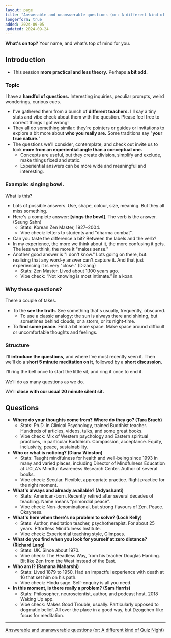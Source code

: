 ```yaml
---
layout: page
title: "Answerable and unanswerable questions (or: A different kind of Quiz Night)"
longerform: true
added: 2024-09-05
updated: 2024-09-24
---
```


**What's on top?** Your name, and what's top of mind for you.

## Introduction

- This session **more practical and less theory.** Perhaps **a bit odd.**

### Topic

I have a **handful of questions.** Interesting inquiries, peculiar prompts, weird wonderings, curious cues.

- I've gathered them from a bunch of **different teachers.** I'll say a tiny stats and vibe check about them with the question. Please feel free to correct things I got wrong!
- They all do something similar: they're pointers or guides or invitations to explore a bit more about **who you really are.** Some traditions say "**your true nature.**"
- The questions we'll consider, contemplate, and check out invite us to look **more from an experiential angle than a conceptual one.**
    - Concepts are useful, but they create division, simplify and exclude, make things fixed and static.
    - Experiential answers can be more wide and meaningful and interesting.

### Example: singing bowl.

What is this?

- Lots of possible answers. Use, shape, colour, size, meaning. But they all miss something.
- Here's a complete answer: **[sings the bowl]**. The verb is the answer. (Seung Sahn)
    - Stats: Korean Zen Master, 1927–2004.
    - Vibe check: letters to students and "dharma combat".
- Can you taste the difference a bit? Between the labels and the verb?
- In my experience, the more we think about it, the more confusing it gets. The less we think, the more it "makes sense."
- Another good answer is "I don't know." Lots going on there, but: realising that any word-y answer can't capture it. And that just experiencing it is very "close." (Dizang)
    - Stats: Zen Master. Lived about 1,100 years ago.
    - Vibe check: “Not knowing is most intimate.” in a koan.

### Why these questions?

There a couple of takes.

- To the **see the truth.** See something that's usually, frequently, obscured.
    - To use a classic analogy: the sun is always there and shining, but sometimes behind clouds, or a storm, or its night-time.
- To **find some peace.** Find a bit more space. Make space around difficult or uncomfortable thoughts and feelings.

### Structure

I'll **introduce the questions,** and where I've most recently seen it. Then we'll do a **short 5 minute meditation on it**, followed by a **short discussion.**

I'll ring the bell once to start the little sit, and ring it once to end it.

<!--
For the sitting:

- Not **what you know.** What you experience, before labelling it or judging it.
- Not **what it means.** Just what is is, just what is given.
- Not **what others say.** What you find when you check for yourself.
 -->

We'll do as many questions as we do.

We'll **close with our usual 20 minute silent sit.**

## Questions

- **Where do your thoughts come from? Where do they go? (Tara Brach)**
    - Stats: Ph.D. in Clinical Psychology, trained Buddhist teacher. Hundreds of articles, videos, talks, and some great books.
    - Vibe check: Mix of Western psychology and Eastern spiritual practices, in particular Buddhism. Compassion, acceptance. Equity, inclusivity, peace, sustainability.
- **Who or what is noticing? (Diana Winston)**
    - Stats: Taught mindfulness for health and well-being since 1993 in many and varied places, including Director of Mindfulness Education at UCLA's Mindful Awareness Research Center. Author of several books.
    - Vibe check: Secular. Flexible, appropriate practice. Right practice for the right moment. 
- **What's always and already available? (Adyashanti)**
    - Stats: American-born. Recently retired after several decades of teaching. Name means “primordial peace”. 
    - Vibe check: Non-denominational, but strong flavours of Zen. Peace. Okayness.
- **What's here when there's no problem to solve? (Loch Kelly)**
    - Stats: Author, meditation teacher, psychotherapist. For about 25 years. Effortless Mindfulness Institute.
    - Vibe check: Experiential teaching style, Glimpses.
- **What do you find when you look for yourself at zero distance? (Richard Lang)**
    - Stats: UK. Since about 1970.
    - Vibe check: The Headless Way, from his teacher Douglas Harding. Bit like Zen from the West instead of the East.
- **Who am I? (Ramana Maharshi)**
    - Stats: Lived 1879 to 1950. Had an impactful experience with death at 16 that set him on his path.
    - Vibe check: Hindu sage. Self-enquiry is all you need.
- **In this moment, is there really a problem? (Sam Harris)**
    - Stats: Philosopher, neuroscientist, author, and podcast host. 2018 Waking Up app.
    - Vibe check: Makes Good Trouble, usually. Particularly opposed to dogmatic belief. All over the place in a good way, but Dzogchen-like focus for meditation.

---

[Answerable and unanswerable questions (or: A different kind of Quiz Night)](https://www.meetup.com/onemindfulbreath/events/302324589/)